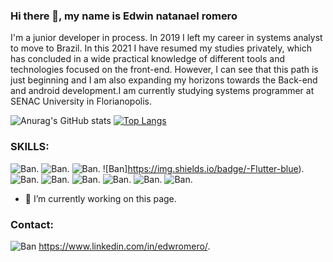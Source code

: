 ### Hi there 👋, my name is Edwin natanael romero
I'm a junior developer in  process. In 2019 I left my career in systems analyst to move to Brazil. In this 2021 I have resumed my studies privately, which has concluded in a wide practical knowledge of different tools and technologies focused on the front-end. However, I can see that this path is just beginning and I am also expanding my horizons towards the Back-end and android development.I am currently studying systems programmer at SENAC University in Florianopolis.

![Anurag's GitHub stats](https://github-readme-stats.vercel.app/api?username=edwromero&show_icons=true&theme=radical)
[![Top Langs](https://github-readme-stats.vercel.app/api/top-langs/?username=edwromero&layout=compact&theme=radical)](https://github.com/anuraghazra/github-readme-stats)

### SKILLS: 
  ![Ban](https://img.shields.io/badge/Java-ED8B00?style=for-the-badge&logo=java&logoColor=white).
  ![Ban](https://img.shields.io/badge/-VTEXIO-red).
  ![Ban](https://img.shields.io/badge/-ReactJS-yellow).
  ![Ban]https://img.shields.io/badge/-Flutter-blue).
  ![Ban](https://img.shields.io/badge/HTML-239120?style=for-the-badge&logo=html5&logoColor=white).
  ![Ban](https://img.shields.io/badge/HTML5-E34F26?style=for-the-badge&logo=html5&logoColor=white).
  ![Ban](https://img.shields.io/badge/CSS3-1572B6?style=for-the-badge&logo=css3&logoColor=white).
  ![Ban](https://img.shields.io/badge/JavaScript-F7DF1E?style=for-the-badge&logo=javascript&logoColor=black).
  ![Ban](https://img.shields.io/badge/Node.js-43853D?style=for-the-badge&logo=node.js&logoColor=white).
  ![Ban](https://img.shields.io/badge/Bootstrap-563D7C?style=for-the-badge&logo=bootstrap&logoColor=white).
  

- 🔭 I’m currently working on this page. 




### Contact:
  ![Ban](https://img.shields.io/badge/LinkedIn-0077b5?style=for-the-badge&logo=linkedin&logoColor=white)
  https://www.linkedin.com/in/edwromero/.

  
